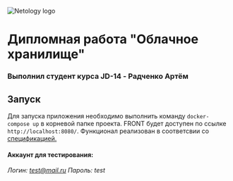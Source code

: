 
![Netology logo](https://u.netology.ngcdn.ru/tilda/uploads/images/main.svg)

# Дипломная работа "Облачное хранилище"
### Выполнил студент курса JD-14 - Радченко Артём

## Запуск
Для запуска приложения необходимо выполнить команду `docker-compose up` в корневой папке проекта. FRONT будет доступен по ссылке `http://localhost:8080/`. 
Функционал реализован в соответсвии со [спецификацией.](https://github.com/netology-code/jd-homeworks/blob/master/diploma/CloudServiceSpecification.yaml)

#### Аккаунт для тестирования:
*Логин: test@mail.ru*
*Пароль: test*
